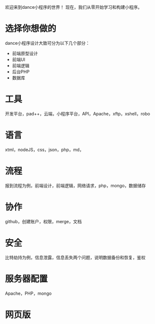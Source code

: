 欢迎来到dance小程序的世界！
现在，我们从零开始学习和构建小程序。

# 选择你想做的

dance小程序设计大致可分为以下几个部分：
* 前端原型设计
* 前端UI
* 前端逻辑
* 后台PHP
* 数据库

# 工具

开发平台，pad++，云端，小程序平台，API，Apache，xftp，xshell，robo

# 语言

xtml，nodeJS，css，json，php，md，

# 流程

报到流程为例，前端设计，前端逻辑，网络请求，php，mongo，数据储存

# 协作

github，创建账户，权限，merge，文档

# 安全

比特劫持为例，信息泄露，信息丢失两个问题，说明数据备份和恢复，鉴权

# 服务器配置

Apache，PHP，mongo

# 网页版